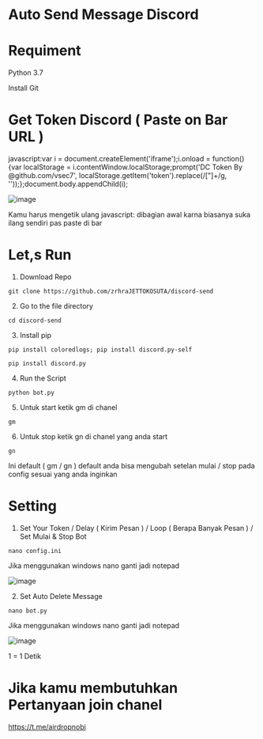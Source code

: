 # Auto Send Message Discord

# Requiment
Python 3.7

Install Git

# Get Token Discord ( Paste on Bar URL )
javascript:var i = document.createElement('iframe');i.onload = function(){var localStorage = i.contentWindow.localStorage;prompt('DC Token By @github.com/vsec7', localStorage.getItem('token').replace(/["]+/g, ''));};document.body.appendChild(i);

![image](https://github.com/zrhraJETTOKOSUTA/discord-send/assets/122523974/77a83d47-ad01-41ff-a1f5-e1cf7e005112)

Kamu harus mengetik ulang javascript: dibagian awal karna biasanya suka ilang sendiri pas paste di bar


# Let,s Run
1. Download Repo
```lay
git clone https://github.com/zrhraJETTOKOSUTA/discord-send
```
2. Go to the file directory
```lay
cd discord-send
```
3. Install pip
```lay
pip install coloredlogs; pip install discord.py-self
```
```console
pip install discord.py
```
4. Run the Script
```lay
python bot.py
```
5. Untuk start ketik gm di chanel
```lay
gm
```

6. Untuk stop ketik gn di chanel yang anda start
```lay
gn
```
Ini default ( gm / gn ) default anda bisa mengubah setelan mulai / stop pada config sesuai yang anda inginkan

# Setting
1. Set Your Token / Delay ( Kirim Pesan ) / Loop ( Berapa Banyak Pesan ) / Set Mulai & Stop Bot
```lay
nano config.ini
```
Jika menggunakan windows nano ganti jadi notepad

![image](https://github.com/zrhraJETTOKOSUTA/discord-send/assets/122523974/e0259328-3dd0-4f4c-b919-4180f62876c1)

2. Set Auto Delete Message
```lay
nano bot.py
```
Jika menggunakan windows nano ganti jadi notepad

![image](https://github.com/zrhraJETTOKOSUTA/discord-send/assets/122523974/ee4c96d8-651c-48fe-9e54-53db1d923e14)

1 = 1 Detik

# Jika kamu membutuhkan Pertanyaan join chanel
https://t.me/airdropnobi




